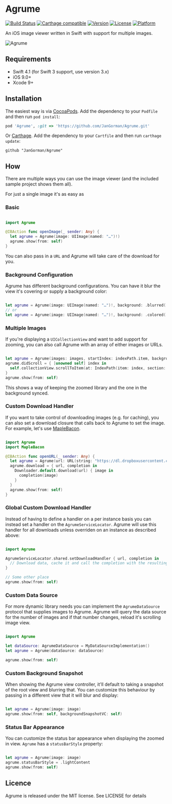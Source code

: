 # Agrume

[![Build Status](https://travis-ci.org/JanGorman/Agrume.svg?branch=master)](https://travis-ci.org/JanGorman/Agrume) [![Carthage compatible](https://img.shields.io/badge/Carthage-compatible-4BC51D.svg?style=flat)](https://github.com/Carthage/Carthage)
[![Version](https://img.shields.io/cocoapods/v/Agrume.svg?style=flat)](http://cocoapods.org/pods/Agrume)
[![License](https://img.shields.io/cocoapods/l/Agrume.svg?style=flat)](http://cocoapods.org/pods/Agrume)
[![Platform](https://img.shields.io/cocoapods/p/Agrume.svg?style=flat)](http://cocoapods.org/pods/Agrume)

An iOS image viewer written in Swift with support for multiple images.

![Agrume](https://www.dropbox.com/s/bdt6sphcyloa38u/Agrume.gif?raw=1)

## Requirements

- Swift 4.1 (for Swift 3 support, use version 3.x)
- iOS 9.0+
- Xcode 9+

## Installation

The easiest way is via [CocoaPods](http://cocoapods.org). Add the dependency to your `Podfile` and then run `pod install`:

```ruby
pod 'Agrume', :git => 'https://github.com/JanGorman/Agrume.git'
```

Or [Carthage](https://github.com/Carthage/Carthage). Add the dependency to your `Cartfile` and then run `carthage update`:

```ogdl
github "JanGorman/Agrume"
```

## How

There are multiple ways you can use the image viewer (and the included sample project shows them all).

For just a single image it's as easy as

### Basic

```swift

import Agrume

@IBAction func openImage(_ sender: Any) {
  let agrume = Agrume(image: UIImage(named: "…")!)
  agrume.show(from: self)
}

```

You can also pass in a `URL` and Agrume will take care of the download for you.

### Background Configuration

Agrume has different background configurations. You can have it blur the view it's covering or supply a background color:

```swift

let agrume = Agrume(image: UIImage(named: "…")!, background: .blurred(.regular))
// or
let agrume = Agrume(image: UIImage(named: "…")!, background: .colored(.green))

```

### Multiple Images

If you're displaying a `UICollectionView` and want to add support for zooming, you can also call Agrume with an array of either images or URLs.

```swift

let agrume = Agrume(images: images, startIndex: indexPath.item, background: .blurred(.light))
agrume.didScroll = { [unowned self] index in
  self.collectionView.scrollToItem(at: IndexPath(item: index, section: 0), at: [], animated: false)
}
agrume.show(from: self)

```

This shows a way of keeping the zoomed library and the one in the background synced.

### Custom Download Handler

If you want to take control of downloading images (e.g. for caching), you can also set a download closure that calls back to Agrume to set the image. For example, let's use [MapleBacon](https://github.com/JanGorman/MapleBacon).

```swift

import Agrume
import MapleBacon

@IBAction func openURL(_ sender: Any) {
  let agrume = Agrume(url: URL(string: "https://dl.dropboxusercontent.com/u/512759/MapleBacon.png")!)
  agrume.download = { url, completion in
    Downloader.default.download(url) { image in
      completion(image)
    }
  }
  agrume.show(from: self)
}
```

### Global Custom Download Handler

Instead of having to define a handler on a per instance basis you can instead set a handler on the `AgrumeServiceLocator`. Agrume will use this handler for all downloads unless overriden on an instance as described above:

```swift

import Agrume

AgrumeServiceLocator.shared.setDownloadHandler { url, completion in
  // Download data, cache it and call the completion with the resulting UIImage
}

// Some other place
agrume.show(from: self)

```

### Custom Data Source

For more dynamic library needs you can implement the `AgrumeDataSource` protocol that supplies images to Agrume. Agrume will query the data source for the number of images and if that number changes, reload it's scrolling image view.

```swift

import Agrume

let dataSource: AgrumeDataSource = MyDataSourceImplementation()
let agrume = Agrume(dataSource: dataSource)

agrume.show(from: self)

```

### Custom Background Snapshot

When showing the Agrume view controller, it'll default to taking a snapshot of the root view and blurring that. You can customize this behaviour by passing in a different view that it will blur and display:

```swift

let agrume = Agrume(image: image)
agrume.show(from: self, backgroundSnapshotVC: self)

```

### Status Bar Appearance

You can customize the status bar appearance when displaying the zoomed in view. `Agrume` has a `statusBarStyle` property:

```swift

let agrume = Agrume(image: image)
agrume.statusBarStyle = .lightContent
agrume.show(from: self)

```

## Licence

Agrume is released under the MIT license. See LICENSE for details

